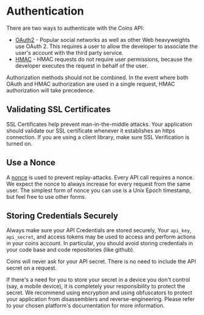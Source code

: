 # Authentication

There are two ways to authenticate with the Coins API:

* [OAuth2](oauth-auth.html) - Popular social networks as well as other Web heavyweights use OAuth 2. This requires a user to allow the developer to associate the user's account with the third party service.
* [HMAC](hmac-auth.html) - HMAC requests do not require user permissions, because the developer executes the request in behalf of the user.

Authorization methods should not be combined. In the event where both OAuth and
HMAC authorization are used in a single request, HMAC authorization will take
precedence.

## Validating SSL Certificates

SSL Certificates help prevent man-in-the-middle attacks. Your application should
validate our SSL certificate whenever it establishes an https connection.
If you are using a client library, make sure SSL Verification is turned on.

## Use a Nonce

A [nonce](http://en.wikipedia.org/wiki/Cryptographic_nonce) is used to prevent
replay-attacks. Every API call requires a nonce. We expect the nonce to always
increase for every request from the same user. The simplest form of nonce you
can use is a Unix Epoch timestamp, but feel free to use other forms.

## Storing Credentials Securely

Always make sure your API Credentials are stored securely, Your `api_key`,
`api_secret`, and access tokens may be used to access and perform actions in
your coins account. In particular, you should avoid storing credentials in your
code base and code repositories (like github).

Coins will never ask for your API secret. There is no need to include the API
secret on a request.

If there's a need for you to store your secret in a device you don't control
(say, a mobile device), it is completely your responsibility to protect the
secret. We recommend using encryption and using obfuscators to protect your
application from disassemblers and reverse-engineering. Please refer to your
chosen platform's documentation for more information.
